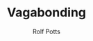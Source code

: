 --- 
title: Vagabonding
layout: default 
author: Rolf Potts
categories: book 
link: http://www.amazon.com/Vagabonding-Uncommon-Guide-Long-Term-Travel/dp/0812992180/ref=sr_1_1?ie=UTF8&qid=1378935287&sr=8-1&keywords=vagabonding
image: http://ecx.images-amazon.com/images/I/51da8C8qg-L._AA160_.jpg
---